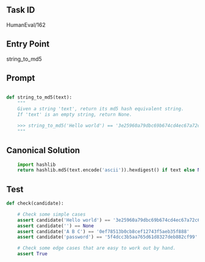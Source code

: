## Task ID

HumanEval/162

## Entry Point

string_to_md5

## Prompt

```python

def string_to_md5(text):
    """
    Given a string 'text', return its md5 hash equivalent string.
    If 'text' is an empty string, return None.

    >>> string_to_md5('Hello world') == '3e25960a79dbc69b674cd4ec67a72c62'
    """

```

## Canonical Solution

```python
    import hashlib
    return hashlib.md5(text.encode('ascii')).hexdigest() if text else None

```

## Test

```python
def check(candidate):

    # Check some simple cases
    assert candidate('Hello world') == '3e25960a79dbc69b674cd4ec67a72c62'
    assert candidate('') == None
    assert candidate('A B C') == '0ef78513b0cb8cef12743f5aeb35f888'
    assert candidate('password') == '5f4dcc3b5aa765d61d8327deb882cf99'

    # Check some edge cases that are easy to work out by hand.
    assert True


```
